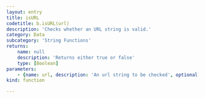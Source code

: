 ```yaml
---
layout: entry
title: isURL
codetitle: b.isURL(url)
description: 'Checks whether an URL string is valid.'
category: Data
subcategory: 'String Functions'
returns:
    name: null
    description: 'Returns either true or false'
    type: [Boolean]
parameters:
    - {name: url, description: 'An url string to be checked', optional: false, type: [String]}
kind: function

---
```

